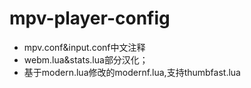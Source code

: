 # mpv-player-config
* mpv.conf&input.conf中文注释
* webm.lua&stats.lua部分汉化；
* 基于modern.lua修改的modernf.lua,支持thumbfast.lua


